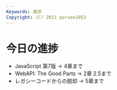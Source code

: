 ```yaml
---
Keywords: 進捗
Copyright: (C) 2021 parsee1053
---
```


# 今日の進捗
* JavaScript 第7版 → 4章まで
* WebAPI: The Good Parts → 2章 2.5まで
* レガシーコードからの脱却 → 5章まで


